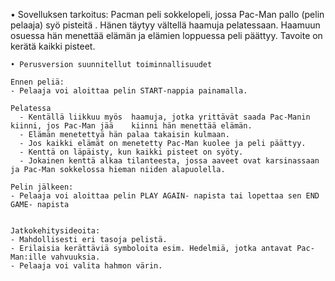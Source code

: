 • Sovelluksen tarkoitus: Pacman peli sokkelopeli, jossa Pac-Man pallo (pelin pelaaja) syö pisteitä . Hänen täytyy vältellä haamuja pelatessaan. Haamuun osuessa hän menettää elämän ja elämien loppuessa peli päättyy. Tavoite on kerätä kaikki pisteet.
      
    • Perusversion suunnitellut toiminnallisuudet
	
	Ennen peliä:
	- Pelaaja voi aloittaa pelin START-nappia painamalla.

	Pelatessa
      - Kentällä liikkuu myös  haamuja, jotka yrittävät saada Pac-Manin kiinni, jos Pac-Man jää    kiinni hän menettää elämän.
      - Elämän menetettyä hän palaa takaisin kulmaan.
      - Jos kaikki elämät on menetetty Pac-Man kuolee ja peli päättyy.
      - Kenttä on läpäisty, kun kaikki pisteet on syöty.
      - Jokainen kenttä alkaa tilanteesta, jossa aaveet ovat karsinassaan ja Pac-Man sokkelossa hieman niiden alapuolella.

	Pelin jälkeen:
	- Pelaaja voi aloittaa pelin PLAY AGAIN- napista tai lopettaa sen END GAME- napista


	Jatkokehitysideoita:
	- Mahdollisesti eri tasoja pelistä.
	- Erilaisia kerättäviä symboloita esim. Hedelmiä, jotka antavat Pac-Man:ille vahvuuksia.
	- Pelaaja voi valita hahmon värin.
